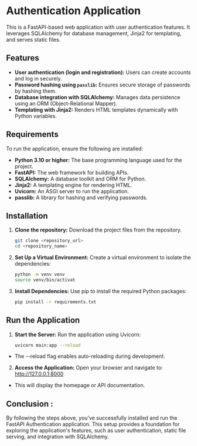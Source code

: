 # Authentication Application

This is a FastAPI-based web application with user authentication features. It leverages SQLAlchemy for database management, Jinja2 for templating, and serves static files.

## Features

- **User authentication (login and registration):** Users can create accounts and log in securely.
- **Password hashing using `passlib`:** Ensures secure storage of passwords by hashing them.
- **Database integration with SQLAlchemy:** Manages data persistence using an ORM (Object-Relational Mapper).
- **Templating with Jinja2:** Renders HTML templates dynamically with Python variables.


## Requirements

To run the application, ensure the following are installed:
- **Python 3.10 or higher:** The base programming language used for the project.
- **FastAPI:** The web framework for building APIs.
- **SQLAlchemy:** A database toolkit and ORM for Python.
- **Jinja2:** A templating engine for rendering HTML.
- **Uvicorn:** An ASGI server to run the application.
- **passlib:** A library for hashing and verifying passwords.

## Installation

1. **Clone the repository:** Download the project files from the repository.
   ```bash
   git clone <repository_url>
   cd <repository_name>

2. **Set Up a Virtual Environment:** Create a virtual environment to isolate the dependencies:
   ```bash
   python -m venv venv
   source venv/bin/activat

3. **Install Dependencies:** Use pip to install the required Python packages:
   ```bash
   pip install -r requirements.txt

## Run the Application

1. **Start the Server:** Run the application using Uvicorn:
   ```bash
   uvicorn main:app --reload
- The --reload flag enables auto-reloading during development.

2. **Access the Application:** Open your browser and navigate to:  http://127.0.0.1:8000

- This will display the homepage or API documentation.

## Conclusion :

By following the steps above, you’ve successfully installed and run the FastAPI Authentication application. This setup provides a foundation for exploring the application's features, such as user authentication, static file serving, and integration with SQLAlchemy.
